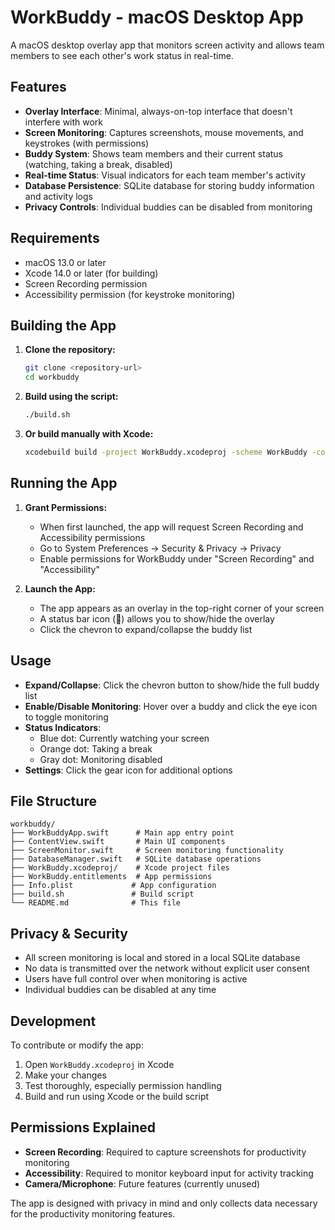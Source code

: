 # WorkBuddy - macOS Desktop App

A macOS desktop overlay app that monitors screen activity and allows team members to see each other's work status in real-time.

## Features

- **Overlay Interface**: Minimal, always-on-top interface that doesn't interfere with work
- **Screen Monitoring**: Captures screenshots, mouse movements, and keystrokes (with permissions)
- **Buddy System**: Shows team members and their current status (watching, taking a break, disabled)
- **Real-time Status**: Visual indicators for each team member's activity
- **Database Persistence**: SQLite database for storing buddy information and activity logs
- **Privacy Controls**: Individual buddies can be disabled from monitoring

## Requirements

- macOS 13.0 or later
- Xcode 14.0 or later (for building)
- Screen Recording permission
- Accessibility permission (for keystroke monitoring)

## Building the App

1. **Clone the repository:**
   ```bash
   git clone <repository-url>
   cd workbuddy
   ```

2. **Build using the script:**
   ```bash
   ./build.sh
   ```

3. **Or build manually with Xcode:**
   ```bash
   xcodebuild build -project WorkBuddy.xcodeproj -scheme WorkBuddy -configuration Release
   ```

## Running the App

1. **Grant Permissions:**
   - When first launched, the app will request Screen Recording and Accessibility permissions
   - Go to System Preferences → Security & Privacy → Privacy
   - Enable permissions for WorkBuddy under "Screen Recording" and "Accessibility"

2. **Launch the App:**
   - The app appears as an overlay in the top-right corner of your screen
   - A status bar icon (👥) allows you to show/hide the overlay
   - Click the chevron to expand/collapse the buddy list

## Usage

- **Expand/Collapse**: Click the chevron button to show/hide the full buddy list
- **Enable/Disable Monitoring**: Hover over a buddy and click the eye icon to toggle monitoring
- **Status Indicators**: 
  - Blue dot: Currently watching your screen
  - Orange dot: Taking a break
  - Gray dot: Monitoring disabled
- **Settings**: Click the gear icon for additional options

## File Structure

```
workbuddy/
├── WorkBuddyApp.swift      # Main app entry point
├── ContentView.swift       # Main UI components
├── ScreenMonitor.swift     # Screen monitoring functionality
├── DatabaseManager.swift   # SQLite database operations
├── WorkBuddy.xcodeproj/    # Xcode project files
├── WorkBuddy.entitlements  # App permissions
├── Info.plist             # App configuration
├── build.sh               # Build script
└── README.md              # This file
```

## Privacy & Security

- All screen monitoring is local and stored in a local SQLite database
- No data is transmitted over the network without explicit user consent
- Users have full control over when monitoring is active
- Individual buddies can be disabled at any time

## Development

To contribute or modify the app:

1. Open `WorkBuddy.xcodeproj` in Xcode
2. Make your changes
3. Test thoroughly, especially permission handling
4. Build and run using Xcode or the build script

## Permissions Explained

- **Screen Recording**: Required to capture screenshots for productivity monitoring
- **Accessibility**: Required to monitor keyboard input for activity tracking
- **Camera/Microphone**: Future features (currently unused)

The app is designed with privacy in mind and only collects data necessary for the productivity monitoring features.